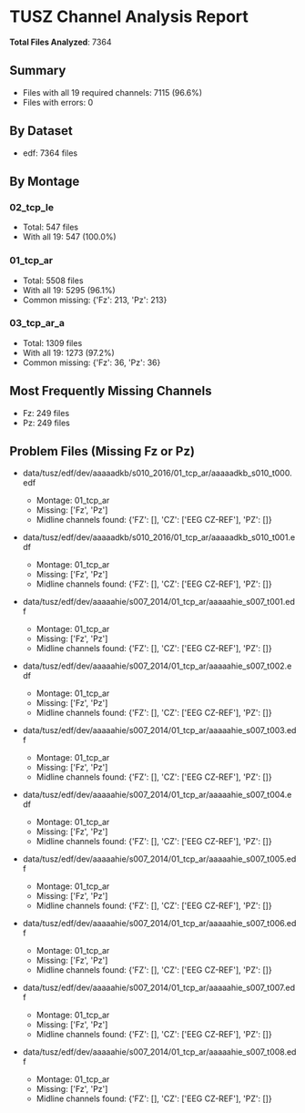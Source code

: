 # TUSZ Channel Analysis Report

**Total Files Analyzed**: 7364

## Summary

- Files with all 19 required channels: 7115 (96.6%)
- Files with errors: 0

## By Dataset

- edf: 7364 files

## By Montage

### 02_tcp_le
- Total: 547 files
- With all 19: 547 (100.0%)

### 01_tcp_ar
- Total: 5508 files
- With all 19: 5295 (96.1%)
- Common missing: {'Fz': 213, 'Pz': 213}

### 03_tcp_ar_a
- Total: 1309 files
- With all 19: 1273 (97.2%)
- Common missing: {'Fz': 36, 'Pz': 36}

## Most Frequently Missing Channels

- Fz: 249 files
- Pz: 249 files

## Problem Files (Missing Fz or Pz)

- data/tusz/edf/dev/aaaaadkb/s010_2016/01_tcp_ar/aaaaadkb_s010_t000.edf
  - Montage: 01_tcp_ar
  - Missing: ['Fz', 'Pz']
  - Midline channels found: {'FZ': [], 'CZ': ['EEG CZ-REF'], 'PZ': []}

- data/tusz/edf/dev/aaaaadkb/s010_2016/01_tcp_ar/aaaaadkb_s010_t001.edf
  - Montage: 01_tcp_ar
  - Missing: ['Fz', 'Pz']
  - Midline channels found: {'FZ': [], 'CZ': ['EEG CZ-REF'], 'PZ': []}

- data/tusz/edf/dev/aaaaahie/s007_2014/01_tcp_ar/aaaaahie_s007_t001.edf
  - Montage: 01_tcp_ar
  - Missing: ['Fz', 'Pz']
  - Midline channels found: {'FZ': [], 'CZ': ['EEG CZ-REF'], 'PZ': []}

- data/tusz/edf/dev/aaaaahie/s007_2014/01_tcp_ar/aaaaahie_s007_t002.edf
  - Montage: 01_tcp_ar
  - Missing: ['Fz', 'Pz']
  - Midline channels found: {'FZ': [], 'CZ': ['EEG CZ-REF'], 'PZ': []}

- data/tusz/edf/dev/aaaaahie/s007_2014/01_tcp_ar/aaaaahie_s007_t003.edf
  - Montage: 01_tcp_ar
  - Missing: ['Fz', 'Pz']
  - Midline channels found: {'FZ': [], 'CZ': ['EEG CZ-REF'], 'PZ': []}

- data/tusz/edf/dev/aaaaahie/s007_2014/01_tcp_ar/aaaaahie_s007_t004.edf
  - Montage: 01_tcp_ar
  - Missing: ['Fz', 'Pz']
  - Midline channels found: {'FZ': [], 'CZ': ['EEG CZ-REF'], 'PZ': []}

- data/tusz/edf/dev/aaaaahie/s007_2014/01_tcp_ar/aaaaahie_s007_t005.edf
  - Montage: 01_tcp_ar
  - Missing: ['Fz', 'Pz']
  - Midline channels found: {'FZ': [], 'CZ': ['EEG CZ-REF'], 'PZ': []}

- data/tusz/edf/dev/aaaaahie/s007_2014/01_tcp_ar/aaaaahie_s007_t006.edf
  - Montage: 01_tcp_ar
  - Missing: ['Fz', 'Pz']
  - Midline channels found: {'FZ': [], 'CZ': ['EEG CZ-REF'], 'PZ': []}

- data/tusz/edf/dev/aaaaahie/s007_2014/01_tcp_ar/aaaaahie_s007_t007.edf
  - Montage: 01_tcp_ar
  - Missing: ['Fz', 'Pz']
  - Midline channels found: {'FZ': [], 'CZ': ['EEG CZ-REF'], 'PZ': []}

- data/tusz/edf/dev/aaaaahie/s007_2014/01_tcp_ar/aaaaahie_s007_t008.edf
  - Montage: 01_tcp_ar
  - Missing: ['Fz', 'Pz']
  - Midline channels found: {'FZ': [], 'CZ': ['EEG CZ-REF'], 'PZ': []}

